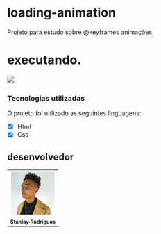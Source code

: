 # loading-animation

Projeto para estudo sobre @keyframes animações.

# executando. 


<p aligh="center">
    <img src="https://github.com/stanley-rodrigues/loading-animation/blob/master/assets/mobile%20(1).gif?raw=true" />
    </p>

    


### Tecnologias utilizadas

O projeto foi utilizado as seguintes linguagens:

- [x] Html
- [x] Css

##  desenvolvedor

<table>
  <tr>
    <td align="center">
      <a href="https://www.linkedin.com/in/stanley-rodrigues/">
        <img src="https://github.com/stanley-rodrigues/easy-shopping-pag-responsiva/blob/master/assets/eu.jpeg?raw=true" width="100px;" alt="Foto de Stanley Rodrigues"/><br>
        <sub>
          <b>Stanley Rodrigues</b>
        </sub>
      </a>
    </td>
  </tr>
</table>
